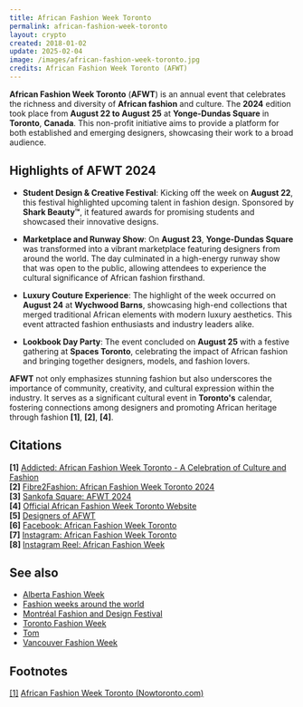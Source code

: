 ```yaml
---
title: African Fashion Week Toronto
permalink: african-fashion-week-toronto
layout: crypto
created: 2018-01-02
update: 2025-02-04
image: /images/african-fashion-week-toronto.jpg
credits: African Fashion Week Toronto (AFWT)
---
```


**African Fashion Week Toronto** (**AFWT**) is an annual event that celebrates the richness and diversity of **African fashion** and culture. The **2024** edition took place from **August 22 to August 25** at **Yonge-Dundas Square** in **Toronto**, **Canada**. This non-profit initiative aims to provide a platform for both established and emerging designers, showcasing their work to a broad audience.

## Highlights of AFWT 2024

- **Student Design & Creative Festival**: Kicking off the week on **August 22**, this festival highlighted upcoming talent in fashion design. Sponsored by **Shark Beauty™**, it featured awards for promising students and showcased their innovative designs.

- **Marketplace and Runway Show**: On **August 23**, **Yonge-Dundas Square** was transformed into a vibrant marketplace featuring designers from around the world. The day culminated in a high-energy runway show that was open to the public, allowing attendees to experience the cultural significance of African fashion firsthand.

- **Luxury Couture Experience**: The highlight of the week occurred on **August 24** at **Wychwood Barns**, showcasing high-end collections that merged traditional African elements with modern luxury aesthetics. This event attracted fashion enthusiasts and industry leaders alike.

- **Lookbook Day Party**: The event concluded on **August 25** with a festive gathering at **Spaces Toronto**, celebrating the impact of African fashion and bringing together designers, models, and fashion lovers.

**AFWT** not only emphasizes stunning fashion but also underscores the importance of community, creativity, and cultural expression within the industry. It serves as a significant cultural event in **Toronto's** calendar, fostering connections among designers and promoting African heritage through fashion **[1]**, **[2]**, **[4]**.

## Citations

**[1]** [Addicted: African Fashion Week Toronto - A Celebration of Culture and Fashion](https://www.weraddicted.com/african-fashion-week-toronto-a-celebration-of-culture-and-fashion/)  
**[2]** [Fibre2Fashion: African Fashion Week Toronto 2024](https://www.fibre2fashion.com/trade-fairs/african-fashion-week-toronto-2024-63213)  
**[3]** [Sankofa Square: AFWT 2024](https://www.sankofasquare.ca/calendar/afwt-2024)  
**[4]** [Official African Fashion Week Toronto Website](https://www.afwt.ca)  
**[5]** [Designers of AFWT](https://www.afwt.ca/designers)  
**[6]** [Facebook: African Fashion Week Toronto](https://www.facebook.com/login/?next=https%3A%2F%2Fwww.facebook.com%2Fafricanfashionweektoronto%2F)  
**[7]** [Instagram: African Fashion Week Toronto](https://www.instagram.com/africanfashionweek/)  
**[8]** [Instagram Reel: African Fashion Week](https://www.instagram.com/africanfashionweek/reel/C-7u7q2xlHm/)

## See also

- [Alberta Fashion Week](alberta-fashion-week)
- [Fashion weeks around the world](fashion-weeks-around-the-world)
- [Montréal Fashion and Design Festival](montreal-fashion-and-design-festival)
- [Toronto Fashion Week](toronto-fashion-week)
- [Tom](tom)
- [Vancouver Fashion Week](vancouver-fashion-week)

## Footnotes

[[1]](#a1) <span id="f1"></span> [African Fashion Week Toronto (Nowtoronto.com)](https://nowtoronto.com/events/African-Fashion-Week-Toronto-80bf1f91/)


<!-- Prompt:  
- Не менять язык статьи, сохранять оригинальный язык.  
- Если тема оформлена как "Имя Фамилия", заголовок должен быть "Фамилия, Имя".  
- Изменить title: A Template на основной топик в статье.  
- Создать permalink: на основе title (без / пред и / после/)  
- Замени date: на created:  
- Замени update: хххх-хх-хх текущую дату в таком же формате  
- Изменить заголовок раздела "Citations" на ## Citations.  
- Оформить ссылки в разделе "Citations" в формате: **[x]** [URL](URL).  
- При ссылке на источник в тексте, использовать формат: **[x]**, **[x]**.  
- Убедиться, что номера цитат соответствуют записям в разделе "Citations".  
- Не применять форматирование **...** в строке credits:
- Сделать номера цитат кликабельными по указанному выше формату.  
- Добавить список связанных тем в том же формате.  
- Если есть списки с годами (при условии что они не содержат длинные предложения или ссылки) - конвертируй их в таблицы.  
- Выделяй даты, места, географические названия, адреса, имена собственные **таким образом**.  
- Использовать шаблон - "[Название темы](ссылка-на-тему)" для каждого пункта.  
- Раздел ## See also должен включаться автоматически в конец статьи.  
- Результат в md коде.  
- Оставить этот Prompt после редактирования в конце кода.  
-->

